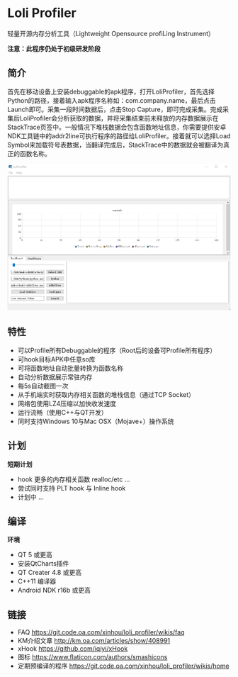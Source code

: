 # Loli Profiler

轻量开源内存分析工具（Lightweight Opensource profiLing Instrument）

**注意：此程序仍处于初级研发阶段**

## 简介

首先在移动设备上安装debuggable的apk程序，打开LoliProfiler，首先选择Python的路径，接着输入apk程序名称如：com.company.name，最后点击Launch即可。采集一段时间数据后，点击Stop Capture，即可完成采集。完成采集后LoliProfiler会分析获取的数据，并将采集结束前未释放的内存数据展示在StackTrace页签中。一般情况下堆栈数据会包含函数地址信息，你需要提供安卓NDK工具链中的addr2line可执行程序的路径给LoliProfiler。接着就可以选择Load Symbol来加载符号表数据，当翻译完成后，StackTrace中的数据就会被翻译为真正的函数名称。

![](images/screenshot.gif)

## 特性

* 可以Profile所有Debuggable的程序（Root后的设备可Profile所有程序）
* 可hook目标APK中任意so库
* 可将函数地址自动批量转换为函数名称
* 自动分析数据展示常驻内存
* 每5s自动截图一次
* 从手机端实时获取内存相关函数的堆栈信息（通过TCP Socket）
* 网络包使用LZ4压缩以加快收发速度
* 运行流畅（使用C++与QT开发）
* 同时支持Windows 10与Mac OSX（Mojave+）操作系统

## 计划

**短期计划**

* hook 更多的内存相关函数 realloc/etc ... 
* 尝试同时支持 PLT hook 与 Inline hook
* 计划中 ... 

## 编译

**环境**

* QT 5 或更高
* 安装QtCharts插件
* QT Creater 4.8 或更高
* C++11 编译器
* Android NDK r16b 或更高

## 链接

* FAQ https://git.code.oa.com/xinhou/loli_profiler/wikis/faq
* KM介绍文章 http://km.oa.com/articles/show/408991
* xHook https://github.com/iqiyi/xHook
* 图标 https://www.flaticon.com/authors/smashicons
* 定期预编译的程序 https://git.code.oa.com/xinhou/loli_profiler/wikis/home
